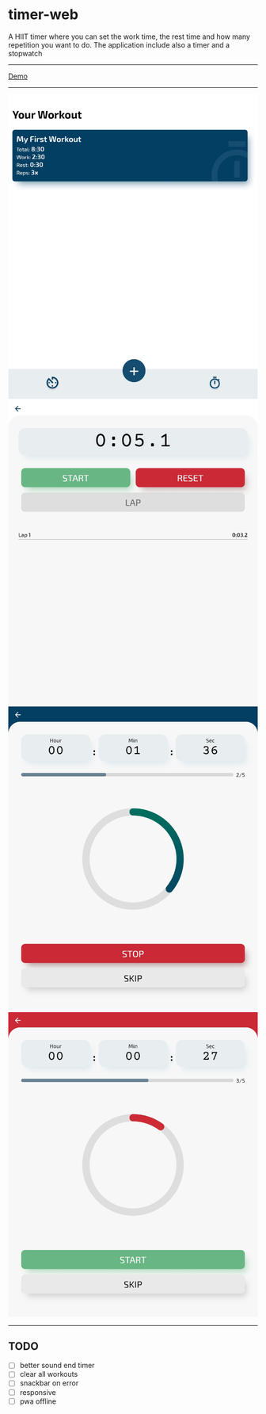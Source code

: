 # timer-web

A HIIT timer where you can set the work time, the rest time and how many repetition you want to do. The application include also a timer and a stopwatch

---

[Demo](https://lorenzo-mignola.github.io/hiit-timer/)

---
![Home screen](./docs/DemoImage1.jpg)
![StopWatch](./docs/DemoImage2.jpg)
![Work](./docs/DemoImage3.jpg)
![Rest](./docs/DemoImage4.jpg)

---

## TODO

- [ ] better sound end timer
- [ ] clear all workouts
- [ ] snackbar on error
- [ ] responsive
- [ ] pwa offline
